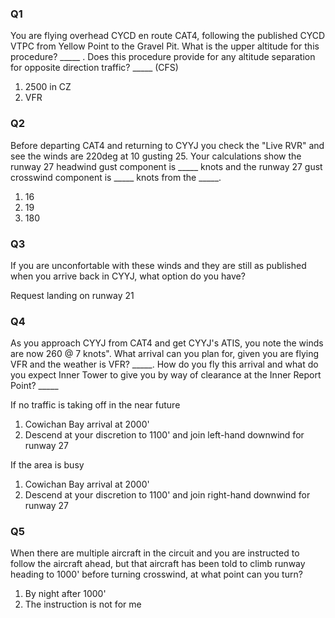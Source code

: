### Q1

You are flying overhead CYCD en route CAT4, following the published CYCD VTPC from Yellow Point to the Gravel Pit. What is the upper altitude for this procedure? _____ . Does this procedure provide for any altitude separation for opposite direction traffic? _____ (CFS)

1. 2500 in CZ
2. VFR

### Q2

Before departing CAT4 and returning to CYYJ you check the "Live RVR" and see the winds are 220deg at 10 gusting 25. Your calculations show the runway 27 headwind gust component is _____ knots and the runway 27 gust crosswind component is _____ knots from the _____.

1. 16
2. 19
3. 180

### Q3

If you are unconfortable with these winds and they are still as published when you arrive back in CYYJ, what option do you have?

Request landing on runway 21

### Q4

As you approach CYYJ from CAT4 and get CYYJ's ATIS, you note the winds are now 260 @ 7 knots". What arrival can you plan for, given you are flying VFR and the weather is VFR? _____. How do you fly this arrival and what do you expect Inner Tower to give you by way of clearance at the Inner Report Point? _____

If no traffic is taking off in the near future
1. Cowichan Bay arrival at 2000'
2. Descend at your discretion to 1100' and join left-hand downwind for runway 27


If the area is busy
1. Cowichan Bay arrival at 2000'
2. Descend at your discretion to 1100' and join right-hand downwind for runway 27

### Q5

When there are multiple aircraft in the circuit and you are instructed to follow the aircraft ahead, but that aircraft has been told to climb runway heading to 1000' before turning crosswind, at what point can you turn?

1. By night after 1000'
2. The instruction is not for me

